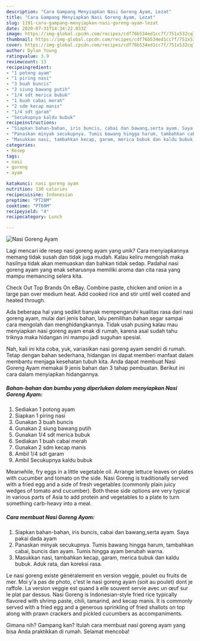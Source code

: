 ```yaml
---
description: "Cara Gampang Menyiapkan Nasi Goreng Ayam, Lezat"
title: "Cara Gampang Menyiapkan Nasi Goreng Ayam, Lezat"
slug: 1191-cara-gampang-menyiapkan-nasi-goreng-ayam-lezat
date: 2020-07-31T14:34:22.033Z
image: https://img-global.cpcdn.com/recipes/cdf76b534ed1cc7f/751x532cq70/nasi-goreng-ayam-foto-resep-utama.jpg
thumbnail: https://img-global.cpcdn.com/recipes/cdf76b534ed1cc7f/751x532cq70/nasi-goreng-ayam-foto-resep-utama.jpg
cover: https://img-global.cpcdn.com/recipes/cdf76b534ed1cc7f/751x532cq70/nasi-goreng-ayam-foto-resep-utama.jpg
author: Dylan Young
ratingvalue: 3.9
reviewcount: 13
recipeingredient:
- "1 potong ayam"
- "1 piring nasi"
- "3 buah buncis"
- "2 siung bawang putih"
- "1/4 sdt merica bubuk"
- "1 buah cabai merah"
- "2 sdm kecap manis"
- "1/4 sdt garam"
- "Secukupnya kaldu bubuk"
recipeinstructions:
- "Siapkan bahan-bahan, iris buncis, cabai dan bawang,serta ayam. Saya pakai dada ayam"
- "Panaskan minyak secukupnya. Tumis bawang hingga harum, tambahkan cabai, buncis dan ayam. Tumis hingga ayam berubah warna."
- "Masukkan nasi, tambahkan kecap, garam, merica bubuk dan kaldu bubuk. Aduk rata, dan koreksi rasa."
categories:
- Resep
tags:
- nasi
- goreng
- ayam

katakunci: nasi goreng ayam 
nutrition: 130 calories
recipecuisine: Indonesian
preptime: "PT28M"
cooktime: "PT60M"
recipeyield: "4"
recipecategory: Lunch

---
```



![Nasi Goreng Ayam](https://img-global.cpcdn.com/recipes/cdf76b534ed1cc7f/751x532cq70/nasi-goreng-ayam-foto-resep-utama.jpg)

Lagi mencari ide resep nasi goreng ayam yang unik? Cara menyiapkannya memang tidak susah dan tidak juga mudah. Kalau keliru mengolah maka hasilnya tidak akan memuaskan dan bahkan tidak sedap. Padahal nasi goreng ayam yang enak seharusnya memiliki aroma dan cita rasa yang mampu memancing selera kita.

Check Out Top Brands On eBay. Combine paste, chicken and onion in a large pan over medium heat. Add cooked rice and stir until well coated and heated through.

Ada beberapa hal yang sedikit banyak mempengaruhi kualitas rasa dari nasi goreng ayam, mulai dari jenis bahan, lalu pemilihan bahan segar sampai cara mengolah dan menghidangkannya. Tidak usah pusing kalau mau menyiapkan nasi goreng ayam enak di rumah, karena asal sudah tahu triknya maka hidangan ini mampu jadi suguhan spesial.


Nah, kali ini kita coba, yuk, variasikan nasi goreng ayam sendiri di rumah. Tetap dengan bahan sederhana, hidangan ini dapat memberi manfaat dalam membantu menjaga kesehatan tubuh kita. Anda dapat membuat Nasi Goreng Ayam memakai 9 jenis bahan dan 3 tahap pembuatan. Berikut ini cara dalam menyiapkan hidangannya.

<!--inarticleads1-->

##### Bahan-bahan dan bumbu yang diperlukan dalam menyiapkan Nasi Goreng Ayam:

1. Sediakan 1 potong ayam
1. Siapkan 1 piring nasi
1. Gunakan 3 buah buncis
1. Gunakan 2 siung bawang putih
1. Gunakan 1/4 sdt merica bubuk
1. Sediakan 1 buah cabai merah
1. Gunakan 2 sdm kecap manis
1. Ambil 1/4 sdt garam
1. Ambil Secukupnya kaldu bubuk


Meanwhile, fry eggs in a little vegetable oil. Arrange lettuce leaves on plates with cucumber and tomato on the side. Nasi Goreng is traditionally served with a fried egg and a side of fresh vegetables (commonly plain juicy wedges of tomato and cucumber). Both these side options are very typical in various parts of Asia to add protein and vegetables to a plate to turn something carb-heavy into a meal. 

<!--inarticleads2-->

##### Cara membuat Nasi Goreng Ayam:

1. Siapkan bahan-bahan, iris buncis, cabai dan bawang,serta ayam. Saya pakai dada ayam
1. Panaskan minyak secukupnya. Tumis bawang hingga harum, tambahkan cabai, buncis dan ayam. Tumis hingga ayam berubah warna.
1. Masukkan nasi, tambahkan kecap, garam, merica bubuk dan kaldu bubuk. Aduk rata, dan koreksi rasa.


Le nasi goreng existe généralement en version veggie, poulet ou fruits de mer. Moi y&#39;a pas de photo, c&#39;est le nasi goreng ayam (soit au poulet) dont je raffole. La version veggie est quand à elle souvent servie avec un œuf sur le plat par dessus. Nasi Goreng is Indonesian-style fried rice typically flavored with shrimp paste, chili, tamarind, and kecap manis. It is commonly served with a fried egg and a generous sprinkling of fried shallots on top along with prawn crackers and pickled cucumbers as accompaniments. 

Gimana nih? Gampang kan? Itulah cara membuat nasi goreng ayam yang bisa Anda praktikkan di rumah. Selamat mencoba!
